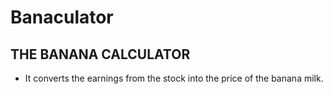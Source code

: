 # Banaculator
## THE BANANA CALCULATOR

- It converts the earnings from the stock into the price of the banana milk.
